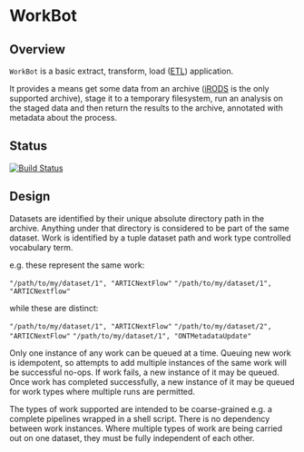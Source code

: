 
# WorkBot 

## Overview

`WorkBot` is a basic extract, transform, load
([ETL](https://en.wikipedia.org/wiki/Extract,_transform,_load)) application.

It provides a means get some data from an archive
([iRODS](https://www.irods.org/) is the only supported archive), stage it to a
temporary filesystem, run an analysis on the staged data and then return the
results to the archive, annotated with metadata about the process.

## Status

[![Build Status](https://travis-ci.org/kjsanger/workbot.svg?branch=devel)](https://travis-ci.org/kjsanger/workbot)

## Design

Datasets are identified by their unique absolute directory path in the archive.
Anything under that directory is considered to be part of the same dataset.
Work is identified by a tuple dataset path and work type controlled vocabulary
term.

e.g. these represent the same work: 

`"/path/to/my/dataset/1", "ARTICNextFlow"`
`"/path/to/my/dataset/1", "ARTICNextflow"`

while these are distinct:

`"/path/to/my/dataset/1", "ARTICNextFlow"`
`"/path/to/my/dataset/2", "ARTICNextFlow"`
`"/path/to/my/dataset/1", "ONTMetadataUpdate"`

Only one instance of any work can be queued at a time. Queuing new work is
idempotent, so attempts to add multiple instances of the same work will be 
successful no-ops. If work fails, a new instance of it may be queued. Once work
has completed successfully, a new instance of it may be queued for work types
where multiple runs are permitted.

The types of work supported are intended to be coarse-grained e.g. a complete
pipelines wrapped in a shell script. There is no dependency between work
instances. Where multiple types of work are being carried out on one dataset,
they must be fully independent of each other.
